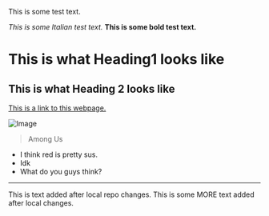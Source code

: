 This is some test text.

*This is some Italian test text.*
**This is some bold test text.**

# This is what Heading1 looks like

## This is what Heading 2 looks like

[This is a link to this webpage.](https://github.com/clingunis/cse15l-lab-reports/blob/main/index.md)

![Image](https://227263-694567-raikfcquaxqncofqfm.stackpathdns.com/wp-content/uploads/2020/12/Among-Us-Red-Crewmate.png)

>Among Us

* I think red is pretty sus.
* Idk
* What do you guys think?

---

This is text added after local repo changes.
This is some MORE text added after local changes.